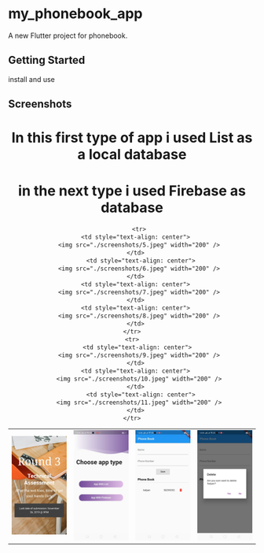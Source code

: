 # my_phonebook_app

A new Flutter project for phonebook.

## Getting Started
  install and use 
## Screenshots
<div style="text-align: center">
  <table>
     <h1>In this first type of app i used List as a local database </h1>
     <h1>in the next type i used Firebase as database </h1>
    <tr>
      <td style="text-align: center">
        <img src="./screenshots/1.jpeg" width="200" />
      </td>
      <td style="text-align: center">
        <img src="./screenshots/2.jpeg" width="200" />
      </td>
      <td style="text-align: center">
        <img src="./screenshots/3.jpeg" width="200" />
      </td>
      <td style="text-align: center">
        <img src="./screenshots/4.jpeg" width="200" />
      </td>
    </tr>
   
        <tr>
      <td style="text-align: center">
        <img src="./screenshots/5.jpeg" width="200" />
      </td>
         <td style="text-align: center">
        <img src="./screenshots/6.jpeg" width="200" />
      </td>
      <td style="text-align: center">
        <img src="./screenshots/7.jpeg" width="200" />
      </td>
      <td style="text-align: center">
        <img src="./screenshots/8.jpeg" width="200" />
      </td>
    </tr>
    <tr>
       <td style="text-align: center">
        <img src="./screenshots/9.jpeg" width="200" />
      </td>
      <td style="text-align: center">
        <img src="./screenshots/10.jpeg" width="200" />
      </td>
         <td style="text-align: center">
        <img src="./screenshots/11.jpeg" width="200" />
      </td>
    </tr>
  </table>
</div>
